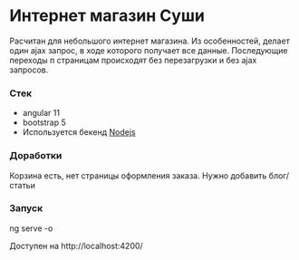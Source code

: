 # Интернет магазин Суши

Расчитан для небольшого интернет магазина. Из особенностей, делает один ajax запрос, в ходе которого получает все данные. Последующие переходы п страницам происходят без перезагрузки и без ajax запросов.

### Стек
- angular 11
- bootstrap 5
- Используется бекенд [Nodejs](https://github.com/rus1978/nodejs-mock-server)

### Доработки
Корзина есть, нет страницы оформления заказа.
Нужно добавить блог/статьи

### Запуск
ng serve -o

Доступен на http://localhost:4200/
